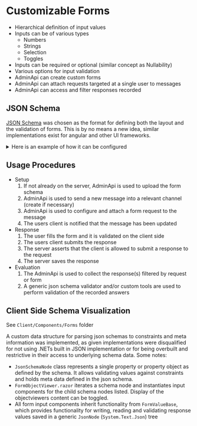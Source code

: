 # Customizable Forms
* Hierarchical definition of input values
* Inputs can be of various types
    * Numbers
    * Strings
    * Selection
    * Toggles
* Inputs can be required or optional (similar concept as Nullability)
* Various options for input validation
* AdminApi can create custom forms
* AdminApi can attach requests targeted at a single user to messages
* AdminApi can access and filter responses recorded

## JSON Schema
[JSON Schema](https://json-schema.org/) was chosen as the format for defining both the layout and the validation of forms. This is by no means a new idea, similar implementations exist for angular and other UI frameworks. 

<details>
<summary>Here is an example of how it can be configured</summary>

```json
{
    "title": "Forms Demonstrator",
    "properties": {
        "strings": {
            "title": "String Values",
            "properties": {
                "lengths": {
                    "title": "Length Constrained",
                    "description": "Maximum and minimum length",
                    "type": "string",
                    "minLength": 3,
                    "maxLength": 8
                },
                "regexpattern": {
                    "title": "Pattern Constrained",
                    "description": "IP adresses match this regex",
                    "type": "string",
                    "pattern": "^(([0-9]|[1-9][0-9]|1[0-9]{2}|2[0-4][0-9]|25[0-5]).){3}([0-9]|[1-9][0-9]|1[0-9]{2}|2[0-4][0-9]|25[0-5])$"
                }
            }
        },
        "numbers": {
            "title": "Number Values",
            "properties": {
                "integer": {
                    "title": "Integer",
                    "description": "Allows only integers to be entered",
                    "type": "integer"
                },
                "minMax": {
                    "title": "Minima / Maxima",
                    "description": "Inclusive and exlusive maxima can be set",
                    "minimum": -0.5,
                    "exclusiveMaximum": 0.78,
                    "type": "number"
                },
                "multi": {
                    "title": "Multiple Of",
                    "description": "Allows only positive multiples of a certain number",
                    "multipleOf": 0.3,
                    "type": "number"
                }
            }
        },
        "selectors":{
            "title": "Selectors and Toggles",
            "properties":{
                "toggle":{
                    "title": "Toggle (boolean)",
                    "description": "Just a toggle",
                    "type":"boolean"
                },
                "optionaltoggle":{
                    "title": "Toggle (Optional boolean)",
                    "description": "Just a toggle",
                    "type": ["boolean", "null"]
                },
                "enum":{
                    "title":"Dropdown Selector",
                    "enum": ["Option 1", "Option 2", "Option 3"]
                }
            }
        },
        "requireds":{
            "title": "Required versus optional fields",
            "properties": {
                "optional": {
                    "title": "Optional Field",
                    "type": ["string", "null"]
                },
                "required":{
                    "title": "Required Field",
                    "type": "string"
                }
            },
            "required": ["required"]
        }
    },
    "required": ["strings", "numbers", "selectors", "requireds"]
}
```

</details>

## Usage Procedures

* Setup
    1. If not already on the server, AdminApi is used to upload the form schema
    1. AdminApi is used to send a new message into a relevant channel (create if necessary)
    1. AdminApi is used to configure and attach a form request to the message
    1. The users client is notified that the message has been updated
* Response
    1. The user fills the form and it is validated on the client side
    1. The users client submits the response
    1. The server asserts that the client is allowed to submit a response to the request
    1. The server saves the response
* Evaluation
    1. The AdminApi is used to collect the response(s) filtered by request or form
    1. A generic json schema validator and/or custom tools are used to perform validation of the recorded answers

## Client Side Schema Visualization

See `Client/Components/Forms` folder

A custom data structure for parsing json schemas to constraints and meta information was implemented, as given implementations were disqualified for not using .NETs built in JSON implementation or for being overbuilt and restrictive in their access to underlying schema data. Some notes:

* `JsonSchemaNode` class represents a single property or property object as defined by the schema. It allows validating values against constraints and holds meta data defined in the json schema.
* `FormObjectViewer.razor` iterates a schema node and instantiates input components for the child schema nodes listed. Display of the objectviewers content can be toggled.
* All form input components inherit functionality from `FormValueBase`, which provides functionality for writing, reading and validating response values saved in a generic `JsonNode` (`System.Text.Json`) tree